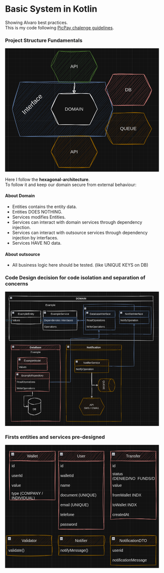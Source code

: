 # Basic System in Kotlin
Showing Alvaro best practices.  
This is my code following [PicPay chalenge guidelines](/readme/chalenge-instructions.md).

### Project Structure Fundamentals

![Project Structure Fundamentals](/readme/project-structure-fundamentals.png)

Here I follow the **hexagonal-architecture**.   
To follow it and keep our domain secure from external behaviour:

#### About Domain
- Entities contains the entity data.
- Entities DOES NOTHING.
- Services modifies Entities.
- Services can interact with domain services through dependency injection.
- Services can interact with outsource services through dependency injection by interfaces.
- Services HAVE NO data.
#### About outsource
- All business logic here should be tested. (like UNIQUE KEYS on DB)


### Code Design decision for code isolation and separation of concerns
![Code Structure Decision](/readme/design-decision-for-code-concerns-isolation.png)

### Firsts entities and services pre-designed
![first-entities](/readme/first-entities.png)